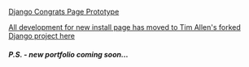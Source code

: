 [Django Congrats Page Prototype](http://chadwhitman.github.io/congrats/django)

[All development for new install page has moved to Tim Allen's forked Django project here](https://github.com/FlipperPA/django/tree/feature/congrats-page)

##### P.S. - new portfolio coming soon...
